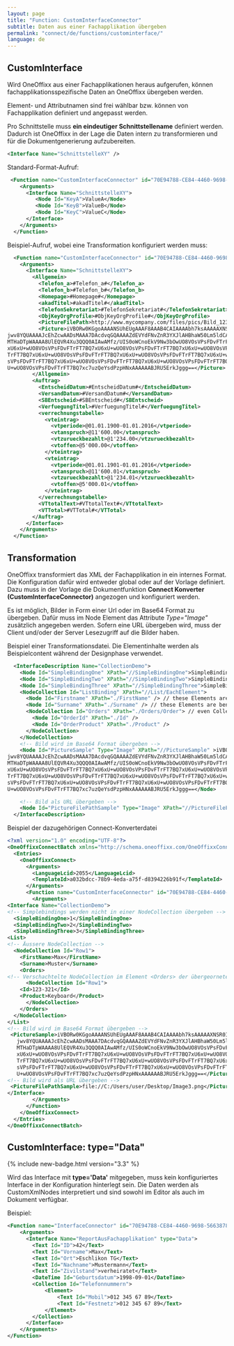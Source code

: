 ```yaml
---
layout: page
title: "Function: CustomInterfaceConnector"
subtitle: Daten aus einer Fachapplikation übergeben
permalink: "connect/de/functions/custominterface/"
language: de
---
```


## CustomInterface

Wird OneOffixx aus einer Fachapplikationen heraus aufgerufen, können fachapplikationsspezifische Daten an OneOffixx übergeben werden.

Element- und Attributnamen sind frei wählbar bzw. können von Fachapplikation definiert und angepasst werden. 

Pro Schnittstelle muss __ein eindeutiger Schnittstellename__ definiert werden. Dadurch ist OneOffixx in der Lage die Daten intern zu transformieren und für die Dokumentgenerierung aufzubereiten.

```xml
<Interface Name="SchnittstelleXY" />
```
Standard-Format-Aufruf:

```xml
 <Function name="CustomInterfaceConnector" id="70E94788-CE84-4460-9698-5663878A295B">
    <Arguments>
      <Interface Name="SchnittstelleXY">
         <Node Id="KeyA">ValueA</Node>
         <Node Id="KeyB">ValueB</Node>
         <Node Id="KeyC">ValueC</Node>
      </Interface>
    </Arguments>
  </Function>
```

Beispiel-Aufruf, wobei eine Transformation konfiguriert werden muss:

```xml
  <Function name="CustomInterfaceConnector" id="70E94788-CE84-4460-9698-5663878A295B">
    <Arguments>
      <Interface Name="SchnittstelleXY"> 
        <Allgemein>
          <Telefon_a>#Telefon_a#</Telefon_a>
          <Telefon_b>#Telefon_b#</Telefon_b>
          <Homepage>#Homepage#</Homepage>
          <akadTitel>#akadTitel#</akadTitel>
          <TelefonSekretariat>#TelefonSekretariat#</TelefonSekretariat>
          <ObjKeyOrgProfile>#ObjKeyOrgProfile#</ObjKeyOrgProfile>
          <PictureFilePath>http://www.mycompany.com/files/pics/Bild_1234.jpg</PictureFilePath>
          <Picture>iVBORw0KGgoAAAANSUhEUgAAAF8AAAB4CAIAAAAbh7ksAAAAAXNSR0IArs4c6QAAAARnQU1BAACx
jwv8YQUAAAAJcEhZcwAADsMAAA7DAcdvqGQAAAAZdEVYdFNvZnR3YXJlAHBhaW50Lm5ldCA0LjAu
MTHaDTpWAAAA8UlEQVR4Xu3QQQ0AIAwAMfz/UIS0oWCnoEkV9Nw3bOwUO8VOsVPsFDvFTrFT7BQ7
xU6xU+wUO8VOsVPsFDvFTrFT7BQ7xU6xU+wUO8VOsVPsFDvFTrFT7BQ7xU6xU+wUO8VOsVPsFDvF
TrFT7BQ7xU6xU+wUO8VOsVPsFDvFTrFT7BQ7xU6xU+wUO8VOsVPsFDvFTrFT7BQ7xU6xU+wUO8VO
sVPsFDvFTrFT7BQ7xU6xU+wUO8VOsVPsFDvFTrFT7BQ7xU6xU+wUO8VOsVPsFDvFTrFT7BQ7xU6x
U+wUO8VOsVPsFDvFTrFT7BQ7xc7uzQeYsdPzpHNxAAAAAABJRU5ErkJggg==</Picture>
        </Allgemein>
        <Auftrag>
          <EntscheidDatum>#EntscheidDatum#</EntscheidDatum>
          <VersandDatum>#VersandDatum#</VersandDatum>
          <SBEntscheid>#SBEntscheid#</SBEntscheid>
          <VerfuegungTitel>#VerfuegungTitel#</VerfuegungTitel>
          <verrechnungstabelle>
            <vteintrag>
              <vtperiode>@01.01.1900-01.01.2016</vtperiode>
              <vtanspruch>@11'600.00</vtanspruch>
              <vtzurueckbezahlt>@1'234.00</vtzurueckbezahlt>
              <vtoffen>@5'000.00</vtoffen>
            </vteintrag>
            <vteintrag>
              <vtperiode>@01.01.1901-01.01.2016</vtperiode>
              <vtanspruch>@11'600.01</vtanspruch>
              <vtzurueckbezahlt>@1'234.01</vtzurueckbezahlt>
              <vtoffen>@5'000.01</vtoffen>
            </vteintrag>
          </verrechnungstabelle>
          <VTtotalText>#VTtotalText#</VTtotalText>
          <VTTotal>#VTTotal#</VTTotal>
        </Auftrag>
      </Interface>
    </Arguments>
  </Function>
```

## Transformation
OneOffixx transformiert das XML der Fachapplikation in ein internes Format. Die Konfiguration dafür wird entweder global oder auf der Vorlage definiert. Dazu muss in der Vorlage die Dokumentfunktion __Connect Konverter (CustomInterfaceConnector)__  angezogen und konfiguriert werden. 

Es ist möglich, Bilder in Form einer Url oder im Base64 Format zu übergeben. Dafür muss im Node Element das Attribute _Type="Image"_ zusätzlich angegeben werden. Sofern eine URL übergeben wird, muss der Client und/oder der Server Lesezugriff auf die Bilder haben.

Beispiel einer Transformationsdatei. Die Elementinhalte werden als Beispielcontent während der Designphase verwendet.
```xml
  <InterfaceDescription Name="CollectionDemo">
    <Node Id="SimpleBindingOne" XPath="//SimpleBindingOne">SimpleBindingOneText</Node>
    <Node Id="SimpleBindingTwo" XPath="//SimpleBindingTwo">SimpleBindingTwoText</Node>
    <Node Id="SimpleBindingThree" XPath="//SimpleBindingThree">SimpleBindingThreeText</Node>
    <NodeCollection Id="ListBinding" XPath="//List/EachElement">
      <Node Id="Firstname" XPath="./FirstName" /> // these Elements are beneath <EachElement>
      <Node Id="Surname" XPath="./Surname" /> // these Elements are beneath <EachElement>
      <NodeCollection Id="Orders" XPath="./Orders/Order"> // even Collection in Collections are supported
        <Node Id="OrderId" XPath="./Id" />
        <Node Id="OrderProduct" XPath="./Product" />
      </NodeCollection>
    </NodeCollection>
    <!-- Bild wird im Base64 Format übergeben -->
    <Node Id="PictureSample" Type="Image" XPath="//PictureSample" >iVBORw0KGgoAAAANSUhEUgAAAF8AAAB4CAIAAAAbh7ksAAAAAXNSR0IArs4c6QAAAARnQU1BAACx
jwv8YQUAAAAJcEhZcwAADsMAAA7DAcdvqGQAAAAZdEVYdFNvZnR3YXJlAHBhaW50Lm5ldCA0LjAu
MTHaDTpWAAAA8UlEQVR4Xu3QQQ0AIAwAMfz/UIS0oWCnoEkV9Nw3bOwUO8VOsVPsFDvFTrFT7BQ7
xU6xU+wUO8VOsVPsFDvFTrFT7BQ7xU6xU+wUO8VOsVPsFDvFTrFT7BQ7xU6xU+wUO8VOsVPsFDvF
TrFT7BQ7xU6xU+wUO8VOsVPsFDvFTrFT7BQ7xU6xU+wUO8VOsVPsFDvFTrFT7BQ7xU6xU+wUO8VO
sVPsFDvFTrFT7BQ7xU6xU+wUO8VOsVPsFDvFTrFT7BQ7xU6xU+wUO8VOsVPsFDvFTrFT7BQ7xU6x
U+wUO8VOsVPsFDvFTrFT7BQ7xc7uzQeYsdPzpHNxAAAAAABJRU5ErkJggg==</Node>

    <!-- Bild als URL übergeben -->
    <Node Id="PictureFilePathSample" Type="Image" XPath="//PictureFilePathSample" /> <!-- The file path needs file:// as a prefix -->
  </InterfaceDescription>
```

Beispiel der dazugehörigen Connect-Konverterdatei
```xml
<?xml version="1.0" encoding="UTF-8"?>
<OneOffixxConnectBatch xmlns="http://schema.oneoffixx.com/OneOffixxConnectBatch/1" xmlns:xsi="http://www.w3.org/2001/XMLSchema-instance">
  <Entries>
    <OneOffixxConnect>
      <Arguments>
        <LanguageLcid>2055</LanguageLcid>
        <TemplateId>a032bdcc-78b9-4eda-a75f-d8394226b91f</TemplateId>
      </Arguments>
      <Function name="CustomInterfaceConnector" id="70E94788-CE84-4460-9698-5663878A295B">
        <Arguments>
<Interface Name="CollectionDemo">
<!-- Simplebindings werden nicht in einer NodeCollection übergeben -->
  <SimpleBindingOne>1</SimpleBindingOne>
  <SimpleBindingTwo>2</SimpleBindingTwo>
  <SimpleBindingThree>3</SimpleBindingThree>
<List>
<!-- Äussere NodeCollection -->
  <NodeCollection Id="Row1">
    <FirstName>Max</FirstName>
    <Surname>Muster</Surname>
    <Orders>
<!-- Verschachtelte NodeCollection im Element <Orders> der übergeorneten NodeCollection -->
      <NodeCollection Id="Row1">
	<Id>123-321</Id>
	<Product>Keyboard</Product>
      </NodeCollection>
    </Orders>
  </NodeCollection>
</List>
<!-- Bild wird im Base64 Format übergeben -->
 <PictureSample>iVBORw0KGgoAAAANSUhEUgAAAF8AAAB4CAIAAAAbh7ksAAAAAXNSR0IArs4c6QAAAARnQU1BAACx
   jwv8YQUAAAAJcEhZcwAADsMAAA7DAcdvqGQAAAAZdEVYdFNvZnR3YXJlAHBhaW50Lm5ldCA0LjAu
   MTHaDTpWAAAA8UlEQVR4Xu3QQQ0AIAwAMfz/UIS0oWCnoEkV9Nw3bOwUO8VOsVPsFDvFTrFT7BQ7
   xU6xU+wUO8VOsVPsFDvFTrFT7BQ7xU6xU+wUO8VOsVPsFDvFTrFT7BQ7xU6xU+wUO8VOsVPsFDvF
   TrFT7BQ7xU6xU+wUO8VOsVPsFDvFTrFT7BQ7xU6xU+wUO8VOsVPsFDvFTrFT7BQ7xU6xU+wUO8VO
   sVPsFDvFTrFT7BQ7xU6xU+wUO8VOsVPsFDvFTrFT7BQ7xU6xU+wUO8VOsVPsFDvFTrFT7BQ7xU6x
   U+wUO8VOsVPsFDvFTrFT7BQ7xc7uzQeYsdPzpHNxAAAAAABJRU5ErkJggg==</PictureSample>
<!-- Bild wird als URL übergeben -->
 <PictureFilePathSample>file://C:/Users/user/Desktop/Image3.png</PictureFilePathSample>
</Interface>
        </Arguments>
      </Function>
    </OneOffixxConnect>
  </Entries>
</OneOffixxConnectBatch>
```



## CustomInterface: type="Data"

{% include new-badge.html version="3.3" %} 

Wird das Interface mit __type='Data'__ mitgegeben, muss kein konfiguriertes Interface in der Konfiguration hinterlegt sein. Die Daten werden als CustomXmlNodes interpretiert und sind sowohl im Editor als auch im Dokument verfügbar. 

Beispiel:

```xml
<Function name="InterfaceConnector" id="70E94788-CE84-4460-9698-5663878A295B" xmlns="">
    <Arguments>
      <Interface Name="ReportAusFachapplikation" type="Data">
        <Text Id="ID">42</Text>
        <Text Id="Vorname">Max</Text>
        <Text Id="Ort">Eschlikon TG</Text>
        <Text Id="Nachname">Mustermann</Text>
        <Text Id="Zivilstand">verheiratet</Text>
        <DateTime Id="Geburtsdatum">1998-09-01</DateTime>
        <Collection Id="Telefonnummern">
            <Element>
                <Text Id="Mobil">012 345 67 89</Text>
                <Text Id="Festnetz">012 345 67 89</Text>
            </Element>
        </Collection>
      </Interface>
    </Arguments>
</Function>
```
